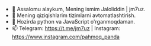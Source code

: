 - 👋 Assalomu alaykum, Mening ismim Jaloliddin | jm7uz.
- 👀 Mening qiziqishlarim tizimlarni avtomatlashtirish.
- 🌱 Hozirda python va JavaScript o'rganmoqdaman.
- 📫 Telegram: https://t.me/jm7uz | Instagram: https://www.instagram.com/pahmoq_panda

<!---
jm7uz/jm7uz is a ✨ shaxsiy ✨ manbalar ombori... `README.md`.
--->
